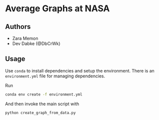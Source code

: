 # Average Graphs at NASA

## Authors

- Zara Memon
- Dev Dabke (@DbCrWk)

## Usage

Use `conda` to install dependencies and setup the environment.
There is an `environment.yml` file for managing dependencies.

Run

```bash
conda env create -f environment.yml
```

And then invoke the main script with

```bash
python create_graph_from_data.py
```
